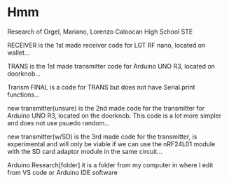 # Hmm

Research of Orgel, Mariano, Lorenzo 
Caloocan High School STE

RECEIVER is the 1st made receiver code for LGT RF nano, located on wallet...

TRANS is the 1st made transmitter code for Arduino UNO R3, located on doorknob...

Transm FINAL is a code for TRANS but does not have Serial.print functions...

new transmitter(unsure) is the 2nd made code for the transmitter for Arduino UNO R3, located on the doorknob. 
This code is a lot more simpler and does not use psuedo random...

new transmitter(w/SD) is the 3rd made code for the transmitter, is experimental and will only be viable if
we can use the nRF24L01 module with the SD card adaptor module in the same circuit...

Arduino Research[folder] it is a folder from my computer in where I edit from VS code or Arduino IDE software 

